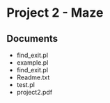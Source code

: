 # Project 2 - Maze

## Documents
- find_exit.pl
- example.pl
- find_exit.pl
- Readme.txt
- test.pl
- project2.pdf
